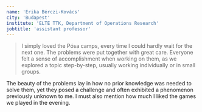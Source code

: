```yaml
---
name: 'Erika Bérczi-Kovács'
city: 'Budapest'
institute: 'ELTE TTK, Department of Operations Research'
jobtitle: 'assistant professor'
---
```


> I simply loved the Pósa camps, every time I could hardly wait for the next one. The problems were put together with great care. Everyone felt a sense of accomplishment when working on them, as we explored a topic step-by-step, usually working individually or in small groups.

The beauty of the problems lay in how no prior knowledge was needed to solve them, yet they posed a challenge and often exhibited a phenomenon previously unknown to me. I must also mention how much I liked the games we played in the evening.
